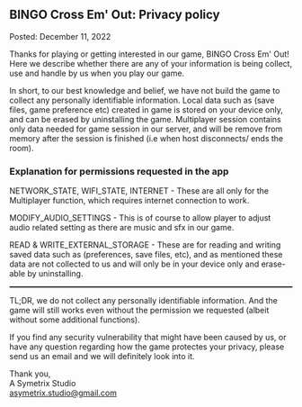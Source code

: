 ## BINGO Cross Em' Out: Privacy policy
Posted: December 11, 2022

Thanks for playing or getting interested in our game, BINGO Cross Em' Out! Here we describe whether there are any of your information is being collect, use and handle by us when you play our game.

In short, to our best knowledge and belief, we have not build the game to collect any personally identifiable information. Local data such as (save files, game preference etc) created in game is stored on your device only, and can be erased by uninstalling the game. Multiplayer session contains only data needed for game session in our server, and will be remove from memory after the session is finished (i.e when host disconnects/ ends the room).

### Explanation for permissions requested in the app

NETWORK_STATE, WIFI_STATE, INTERNET - These are all only for the Multiplayer function, which requires internet connection to work.

MODIFY_AUDIO_SETTINGS - This is of course to allow player to adjust audio related setting as there are music and sfx in our game.

READ & WRITE_EXTERNAL_STORAGE - These are for reading and writing saved data such as (preferences, save files, etc), and as mentioned these data are not collected to us and will only be in your device only and erase-able by uninstalling.

 <hr style="border:1px solid gray">

TL;DR, we do not collect any personally identifiable information. And the game will still works even without the permission we requested (albeit without some additional functions).

If you find any security vulnerability that might have been caused by us, or have any question regarding how the game protectes your privacy, please send us an email and we will definitely look into it.

Thank you,<br>
A Symetrix Studio<br>
asymetrix.studio@gmail.com
